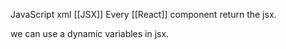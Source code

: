 JavaScript xml [[JSX]]
Every [[React]] component return the jsx.

we can use a dynamic variables in jsx.

